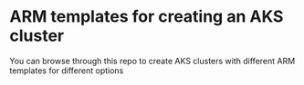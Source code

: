 # ARM templates for creating an AKS cluster

You can browse through this repo to create AKS clusters with different ARM templates for different options



